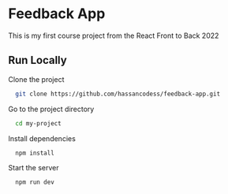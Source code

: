 
# Feedback App

This is my first course project from the React Front to Back 2022  
## Run Locally

Clone the project

```bash
  git clone https://github.com/hassancodess/feedback-app.git
```

Go to the project directory

```bash
  cd my-project
```

Install dependencies

```bash
  npm install
```

Start the server

```bash
  npm run dev
```

